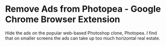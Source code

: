 # Remove Ads from Photopea - Google Chrome Browser Extension

Hide the ads on the popular web-based Photoshop clone, Photopea. I find that on smaller screens the ads can take up too much horizontal real estate.
